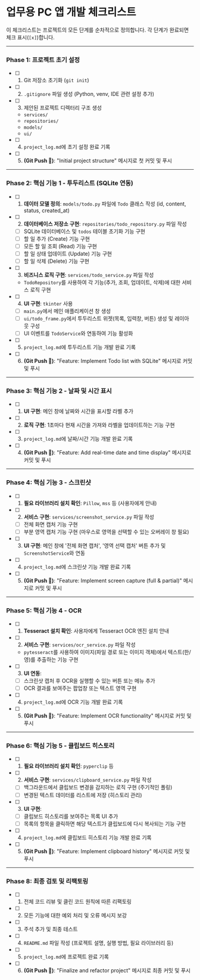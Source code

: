 # 업무용 PC 앱 개발 체크리스트

이 체크리스트는 프로젝트의 모든 단계를 순차적으로 정의합니다. 각 단계가 완료되면 체크 표시(`[x]`)합니다.

---

### **Phase 1: 프로젝트 초기 설정**

- [ ] 1. Git 저장소 초기화 (`git init`)
- [ ] 2. `.gitignore` 파일 생성 (Python, venv, IDE 관련 설정 추가)
- [ ] 3. 제안된 프로젝트 디렉터리 구조 생성
    - `services/`
    - `repositories/`
    - `models/`
    - `ui/`
- [ ] 4. `project_log.md`에 초기 설정 완료 기록
- [ ] 5. **(Git Push 🚀)**: "Initial project structure" 메시지로 첫 커밋 및 푸시

---

### **Phase 2: 핵심 기능 1 - 투두리스트 (SQLite 연동)**

- [ ] 1. **데이터 모델 정의**: `models/todo.py` 파일에 `Todo` 클래스 작성 (id, content, status, created_at)
- [ ] 2. **데이터베이스 저장소 구현**: `repositories/todo_repository.py` 파일 작성
    - [ ] SQLite 데이터베이스 및 `todos` 테이블 초기화 기능 구현
    - [ ] 할 일 추가 (Create) 기능 구현
    - [ ] 모든 할 일 조회 (Read) 기능 구현
    - [ ] 할 일 상태 업데이트 (Update) 기능 구현
    - [ ] 할 일 삭제 (Delete) 기능 구현
- [ ] 3. **비즈니스 로직 구현**: `services/todo_service.py` 파일 작성
    - `TodoRepository`를 사용하여 각 기능(추가, 조회, 업데이트, 삭제)에 대한 서비스 로직 구현
- [ ] 4. **UI 구현**: `tkinter` 사용
    - [ ] `main.py`에서 메인 애플리케이션 창 생성
    - [ ] `ui/todo_frame.py`에서 투두리스트 위젯(목록, 입력창, 버튼) 생성 및 레이아웃 구성
    - [ ] UI 이벤트를 `TodoService`와 연동하여 기능 활성화
- [ ] 5. `project_log.md`에 투두리스트 기능 개발 완료 기록
- [ ] 6. **(Git Push 🚀)**: "Feature: Implement Todo list with SQLite" 메시지로 커밋 및 푸시

---

### **Phase 3: 핵심 기능 2 - 날짜 및 시간 표시**

- [ ] 1. **UI 구현**: 메인 창에 날짜와 시간을 표시할 라벨 추가
- [ ] 2. **로직 구현**: 1초마다 현재 시간을 가져와 라벨을 업데이트하는 기능 구현
- [ ] 3. `project_log.md`에 날짜/시간 기능 개발 완료 기록
- [ ] 4. **(Git Push 🚀)**: "Feature: Add real-time date and time display" 메시지로 커밋 및 푸시

---

### **Phase 4: 핵심 기능 3 - 스크린샷**

- [ ] 1. **필요 라이브러리 설치 확인**: `Pillow`, `mss` 등 (사용자에게 안내)
- [ ] 2. **서비스 구현**: `services/screenshot_service.py` 파일 작성
    - [ ] 전체 화면 캡처 기능 구현
    - [ ] 부분 영역 캡처 기능 구현 (마우스로 영역을 선택할 수 있는 오버레이 창 필요)
- [ ] 3. **UI 구현**: 메인 창에 '전체 화면 캡처', '영역 선택 캡처' 버튼 추가 및 `ScreenshotService`와 연동
- [ ] 4. `project_log.md`에 스크린샷 기능 개발 완료 기록
- [ ] 5. **(Git Push 🚀)**: "Feature: Implement screen capture (full & partial)" 메시지로 커밋 및 푸시

---

### **Phase 5: 핵심 기능 4 - OCR**

- [ ] 1. **Tesseract 설치 확인**: 사용자에게 Tesseract OCR 엔진 설치 안내
- [ ] 2. **서비스 구현**: `services/ocr_service.py` 파일 작성
    - `pytesseract`를 사용하여 이미지(파일 경로 또는 이미지 객체)에서 텍스트(한/영)를 추출하는 기능 구현
- [ ] 3. **UI 연동**:
    - [ ] 스크린샷 캡처 후 OCR을 실행할 수 있는 버튼 또는 메뉴 추가
    - [ ] OCR 결과를 보여주는 팝업창 또는 텍스트 영역 구현
- [ ] 4. `project_log.md`에 OCR 기능 개발 완료 기록
- [ ] 5. **(Git Push 🚀)**: "Feature: Implement OCR functionality" 메시지로 커밋 및 푸시

---

### **Phase 6: 핵심 기능 5 - 클립보드 히스토리**

- [ ] 1. **필요 라이브러리 설치 확인**: `pyperclip` 등
- [ ] 2. **서비스 구현**: `services/clipboard_service.py` 파일 작성
    - [ ] 백그라운드에서 클립보드 변경을 감지하는 로직 구현 (주기적인 폴링)
    - [ ] 변경된 텍스트 데이터를 리스트에 저장 (히스토리 관리)
- [ ] 3. **UI 구현**:
    - [ ] 클립보드 히스토리를 보여주는 목록 UI 추가
    - [ ] 목록의 항목을 클릭하면 해당 텍스트가 클립보드에 다시 복사되는 기능 구현
- [ ] 4. `project_log.md`에 클립보드 히스토리 기능 개발 완료 기록
- [ ] 5. **(Git Push 🚀)**: "Feature: Implement clipboard history" 메시지로 커밋 및 푸시

---

### **Phase 8: 최종 검토 및 리팩토링**

- [ ] 1. 전체 코드 리뷰 및 클린 코드 원칙에 따른 리팩토링
- [ ] 2. 모든 기능에 대한 예외 처리 및 오류 메시지 보강
- [ ] 3. 주석 추가 및 최종 테스트
- [ ] 4. `README.md` 파일 작성 (프로젝트 설명, 실행 방법, 필요 라이브러리 등)
- [ ] 5. `project_log.md`에 프로젝트 완료 기록
- [ ] 6. **(Git Push 🚀)**: "Finalize and refactor project" 메시지로 최종 커밋 및 푸시
